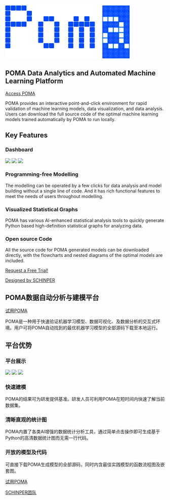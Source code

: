 ![POMA](./img/poma.png)

## POMA Data Analytics and Automated Machine Learning Platform

[Access POMA](https://sinoaus.shop/)

POMA provides an interactive point-and-click environment for rapid validation of machine learning models, data visualization, and data analysis. Users can download the full source code of the optimal machine learning models trained automatically by POMA to run locally.

## **Key Features**

### **Dashboard**

![](./gif/快速建模.gif)
![](./gif/输出与预测.gif)
![](./gif/数据透视.gif)

### **Programming-free Modelling**

The modelling can be operated by a few clicks for data analysis and model building without a single line of code. And it has rich functional features to meet the needs of users throughout modelling.

### **Visualized Statistical Graphs**

POMA has various AI-enhanced statistical analysis tools to quickly generate Python based high-definition statistical graphs for analyzing data.

### **Open source Code**

All the source code for POMA generated models can be downloaded directly, with the flowcharts and nested diagrams of the optimal models are included.

[Request a Free Trial!](https://sinoaus.shop/)

[Designed by SCHINPER]( https://sinoaus.net/)


## POMA数据自动分析与建模平台

[试用POMA](https://sinoaus.shop/)

POMA是一种用于快速验证机器学习模型、数据可视化、及数据分析的交互式环境。用户可将POMA自动找到的最优机器学习模型的全部源码下载至本地运行。


## **平台优势**

### **平台展示**

![](./gif/快速建模中文.gif)
![](./gif/输出与预测中文.gif)
![](./gif/数据透视中文.gif)

### **快速建模**

POMA的结果可为研发提供基准。研发人员可利用POMA在短时间内快速了解当前数据集。

### **清晰直观的统计图**

POMA内置了各类AI增强的数据统计分析工具，通过简单点击操作即可生成基于Python的高清数据统计图而无需一行代码。

### **开放的模型及代码**

可直接下载POMA生成模型的全部源码，同时内含最佳实践模型的函数流程图及嵌套图。

[试用POMA](https://sinoaus.shop/)

[SCHINPER团队]( https://sinoaus.net/)
